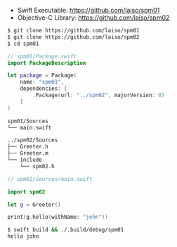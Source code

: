 - Swift Executable: https://github.com/laiso/spm01
- Objective-C Library: https://github.com/laiso/spm02

```bash
$ git clone https://github.com/laiso/spm01
$ git clone https://github.com/laiso/spm02
$ cd spm01
```

```swift
// spm01/Package.swift
import PackageDescription

let package = Package(
    name: "spm01",
    dependencies: [
        .Package(url: "../spm02", majorVersion: 0)
    ]
)
```

```bash
spm01/Sources
└── main.swift

../spm02/Sources
├── Greeter.h
├── Greeter.m
└── include
    └── spm02.h
```

```swift
// spm01/Sources/main.swift

import spm02

let g = Greeter()

print(g.hello(withName: "john"))
```

```bash
$ swift build && ./.build/debug/spm01
hello john
```
